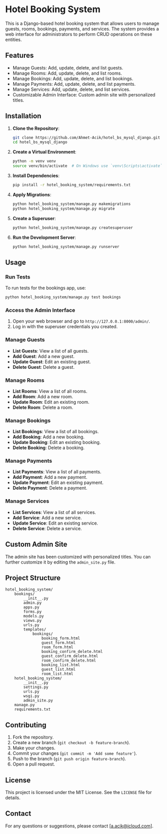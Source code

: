 
# Hotel Booking System

This is a Django-based hotel booking system that allows users to manage guests, rooms, bookings, payments, and services. The system provides a web interface for administrators to perform CRUD operations on these entities.

## Features

- Manage Guests: Add, update, delete, and list guests.
- Manage Rooms: Add, update, delete, and list rooms.
- Manage Bookings: Add, update, delete, and list bookings.
- Manage Payments: Add, update, delete, and list payments.
- Manage Services: Add, update, delete, and list services.
- Customizable Admin Interface: Custom admin site with personalized titles.

## Installation

1. **Clone the Repository**:
   ```sh
   git clone https://github.com/Ahmet-Acik/hotel_bs_mysql_django.git
   cd hotel_bs_mysql_django
   ```

2. **Create a Virtual Environment**:
   ```sh
   python -m venv venv
   source venv/bin/activate  # On Windows use `venv\Scripts\activate`
   ```

3. **Install Dependencies**:
   ```sh
   pip install -r hotel_booking_system/requirements.txt
   ```

4. **Apply Migrations**:
   ```sh
   python hotel_booking_system/manage.py makemigrations
   python hotel_booking_system/manage.py migrate
   ```

5. **Create a Superuser**:
   ```sh
   python hotel_booking_system/manage.py createsuperuser
   ```

6. **Run the Development Server**:
   ```sh
   python hotel_booking_system/manage.py runserver
   ```

## Usage
### Run Tests

To run tests for the bookings app, use:

```sh
python hotel_booking_system/manage.py test bookings
```

### Access the Admin Interface

1. Open your web browser and go to `http://127.0.0.1:8000/admin/`.
2. Log in with the superuser credentials you created.

### Manage Guests

- **List Guests**: View a list of all guests.
- **Add Guest**: Add a new guest.
- **Update Guest**: Edit an existing guest.
- **Delete Guest**: Delete a guest.

### Manage Rooms

- **List Rooms**: View a list of all rooms.
- **Add Room**: Add a new room.
- **Update Room**: Edit an existing room.
- **Delete Room**: Delete a room.

### Manage Bookings

- **List Bookings**: View a list of all bookings.
- **Add Booking**: Add a new booking.
- **Update Booking**: Edit an existing booking.
- **Delete Booking**: Delete a booking.

### Manage Payments

- **List Payments**: View a list of all payments.
- **Add Payment**: Add a new payment.
- **Update Payment**: Edit an existing payment.
- **Delete Payment**: Delete a payment.

### Manage Services

- **List Services**: View a list of all services.
- **Add Service**: Add a new service.
- **Update Service**: Edit an existing service.
- **Delete Service**: Delete a service.

## Custom Admin Site

The admin site has been customized with personalized titles. You can further customize it by editing the `admin_site.py` file.

## Project Structure

```
hotel_booking_system/
    bookings/
        __init__.py
        admin.py
        apps.py
        forms.py
        models.py
        views.py
        urls.py
        templates/
            bookings/
                booking_form.html
                guest_form.html
                room_form.html
                booking_confirm_delete.html
                guest_confirm_delete.html
                room_confirm_delete.html
                booking_list.html
                guest_list.html
                room_list.html
    hotel_booking_system/
        __init__.py
        settings.py
        urls.py
        wsgi.py
        admin_site.py
    manage.py
    requirements.txt
```

## Contributing

1. Fork the repository.
2. Create a new branch (`git checkout -b feature-branch`).
3. Make your changes.
4. Commit your changes (`git commit -m 'Add some feature'`).
5. Push to the branch (`git push origin feature-branch`).
6. Open a pull request.

## License

This project is licensed under the MIT License. See the `LICENSE` file for details.

## Contact

For any questions or suggestions, please contact [a.acik@icloud.com].

